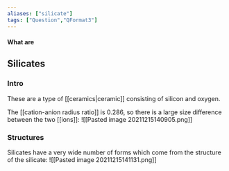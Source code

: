 ```yaml
---
aliases: ["silicate"]
tags: ["Question","QFormat3"]
---
```


#### What are
## Silicates
### Intro
These are a type of [[ceramics|ceramic]] consisting of silicon and oxygen.

The [[cation-anion radius ratio]] is 0.286, so there is a large size difference between the two [[ions]]:
![[Pasted image 20211215140905.png]]

### Structures
Silicates have a very wide number of forms which come from the structure of the silicate:
![[Pasted image 20211215141131.png]]
